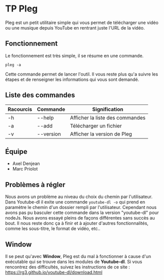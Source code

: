 # TP Pleg
Pleg est un petit utilitaire simple qui vous permet de télécharger une vidéo ou une musique depuis YouTube en rentrant juste l'URL de la vidéo.

## Fonctionnement

Le fonctionnement est très simple, il se résume en une commande.

`pleg -a`

Cette commande permet de lancer l'outil.
Il vous reste plus qu'a suivre les étapes et de renseigner les informations qui vous sont demandé.

## Liste des commandes
Racourcis | Commande  | Signification
--- | --- | ---
-h | --help  | Afficher la liste des commandes
-a | --add | Télécharger un fichier
-v  | --version |Afficher la version de Pleg

## Équipe
* Axel Denjean
* Marc Priolot

## Problèmes à régler 
Nous avons un problème au niveau du choix du chemin par l'utilisateur.
Dans Youtube-dl il exite une commande `youtube-dl -o` qui prend en paramètre le chemin d'un dossier rempli par l'utilisateur. Cependant nous avons pas pu basculer cette commande dans la version "youtube-dl" pour nodeJs.
Nous avons essayé pleins de façons différentes sans succès au bout.
Il nous reste donc ça à finir et à ajouter d'autres fonctionnalités, comme les sous-titre, le format de vidéo, etc..

## Window 
Il se peut qu'avec **Window**, Pleg est du mal à fonctionner à cause d'un exécutable qui se trouve dans les modules de **Youtube-dl**.
Si vous rencontrez des difficultés, suivez les instructions de ce site : <https://rg3.github.io/youtube-dl/download.html> 

